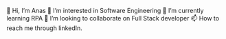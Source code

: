👋 Hi, I’m Anas
👀 I’m interested in Software Engineering
🌱 I’m currently learning RPA
💞️ I’m looking to collaborate on Full Stack developer
📫 How to reach me through linkedIn.
